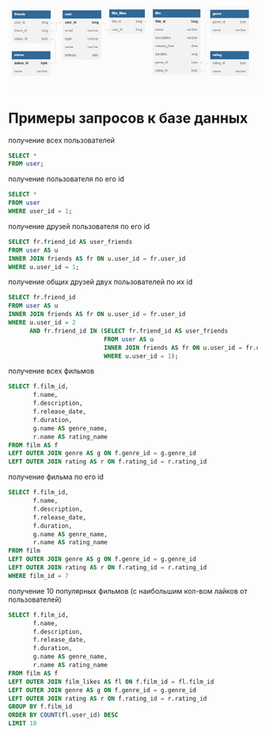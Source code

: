 ![ER_diagram for filmorate db intermediate task](filmorate_Osipov_KO.png)

# Примеры запросов к базе данных
получение всех пользователей
```sql
SELECT *
FROM user;
```

получение пользователя по его id
```sql
SELECT *
FROM user
WHERE user_id = 1;
```

получение друзей пользователя по его id
```sql
SELECT fr.friend_id AS user_friends
FROM user AS u
INNER JOIN friends AS fr ON u.user_id = fr.user_id
WHERE u.user_id = 1;
```

получение общих друзей двух пользователей по их id
```sql
SELECT fr.friend_id
FROM user AS u
INNER JOIN friends AS fr ON u.user_id = fr.user_id
WHERE u.user_id = 2
      AND fr.friend_id IN (SELECT fr.friend_id AS user_friends
                           FROM user AS u
                           INNER JOIN friends AS fr ON u.user_id = fr.user_id
                           WHERE u.user_id = 1);
```

получение всех фильмов
```sql
SELECT f.film_id,
       f.name,
       f.description,
       f.release_date,
       f.duration,
       g.name AS genre_name,
       r.name AS rating_name
FROM film AS f
LEFT OUTER JOIN genre AS g ON f.genre_id = g.genre_id
LEFT OUTER JOIN rating AS r ON f.rating_id = r.rating_id
```

получение фильма по его id
```sql
SELECT f.film_id,
       f.name,
       f.description,
       f.release_date,
       f.duration,
       g.name AS genre_name,
       r.name AS rating_name
FROM film
LEFT OUTER JOIN genre AS g ON f.genre_id = g.genre_id
LEFT OUTER JOIN rating AS r ON f.rating_id = r.rating_id
WHERE film_id = 7
```

получение 10 популярных фильмов (с наибольшим кол-вом лайков от пользователей)
```sql
SELECT f.film_id,
       f.name,
       f.description,
       f.release_date,
       f.duration,
       g.name AS genre_name,
       r.name AS rating_name
FROM film AS f
LEFT OUTER JOIN film_likes AS fl ON f.film_id = fl.film_id
LEFT OUTER JOIN genre AS g ON f.genre_id = g.genre_id
LEFT OUTER JOIN rating AS r ON f.rating_id = r.rating_id
GROUP BY f.film_id
ORDER BY COUNT(fl.user_id) DESC
LIMIT 10
```
